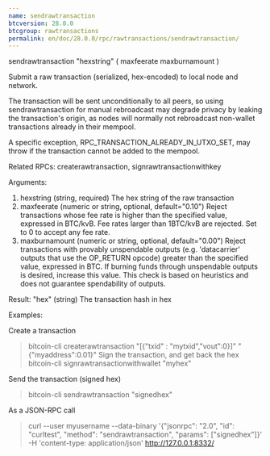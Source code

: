 ```yaml
---
name: sendrawtransaction
btcversion: 28.0.0
btcgroup: rawtransactions
permalink: en/doc/28.0.0/rpc/rawtransactions/sendrawtransaction/
---
```


sendrawtransaction "hexstring" ( maxfeerate maxburnamount )

Submit a raw transaction (serialized, hex-encoded) to local node and network.

The transaction will be sent unconditionally to all peers, so using sendrawtransaction
for manual rebroadcast may degrade privacy by leaking the transaction's origin, as
nodes will normally not rebroadcast non-wallet transactions already in their mempool.

A specific exception, RPC_TRANSACTION_ALREADY_IN_UTXO_SET, may throw if the transaction cannot be added to the mempool.

Related RPCs: createrawtransaction, signrawtransactionwithkey

Arguments:
1. hexstring        (string, required) The hex string of the raw transaction
2. maxfeerate       (numeric or string, optional, default="0.10") Reject transactions whose fee rate is higher than the specified value, expressed in BTC/kvB.
                    Fee rates larger than 1BTC/kvB are rejected.
                    Set to 0 to accept any fee rate.
3. maxburnamount    (numeric or string, optional, default="0.00") Reject transactions with provably unspendable outputs (e.g. 'datacarrier' outputs that use the OP_RETURN opcode) greater than the specified value, expressed in BTC.
                    If burning funds through unspendable outputs is desired, increase this value.
                    This check is based on heuristics and does not guarantee spendability of outputs.
                    

Result:
"hex"    (string) The transaction hash in hex

Examples:

Create a transaction
> bitcoin-cli createrawtransaction "[{\"txid\" : \"mytxid\",\"vout\":0}]" "{\"myaddress\":0.01}"
Sign the transaction, and get back the hex
> bitcoin-cli signrawtransactionwithwallet "myhex"

Send the transaction (signed hex)
> bitcoin-cli sendrawtransaction "signedhex"

As a JSON-RPC call
> curl --user myusername --data-binary '{"jsonrpc": "2.0", "id": "curltest", "method": "sendrawtransaction", "params": ["signedhex"]}' -H 'content-type: application/json' http://127.0.0.1:8332/


